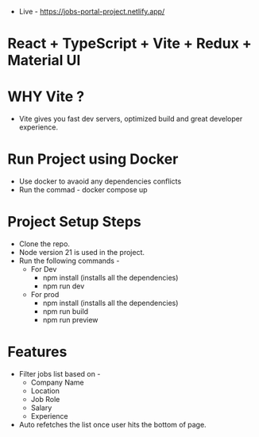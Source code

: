 - Live - https://jobs-portal-project.netlify.app/ 
# React + TypeScript + Vite + Redux + Material UI

# WHY Vite ?
  - Vite gives you fast dev servers, optimized build and great developer experience.

# Run Project using Docker
  - Use docker to avaoid any dependencies conflicts
  - Run the commad - docker compose up

# Project Setup Steps
- Clone the repo.
- Node version 21 is used in the project.
- Run the following commands -
  - For Dev 
      - npm install (installs all the dependencies)
      - npm run dev
  - For prod
      - npm install (installs all the dependencies)
      - npm run build
      - npm run preview
   
# Features
  - Filter jobs list based on -
      - Company Name
      - Location
      - Job Role
      - Salary
      - Experience
  -  Auto refetches the list once user hits the bottom of page.



